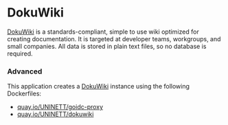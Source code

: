 # DokuWiki

[DokuWiki](https://www.dokuwiki.org) is a standards-compliant, simple to use wiki optimized for creating documentation. It is targeted at developer teams, workgroups, and small companies. All data is stored in plain text files, so no database is required.

### Advanced
This application creates a [DokuWiki](https://github.com/UNINETT/appstore-app-dokuwiki) instance using the following Dockerfiles:
  - [quay.io/UNINETT/goidc-proxy](https://github.com/UNINETT/goidc-proxy/blob/master/Dockerfile)
  - [quay.io/UNINETT/dokuwiki](https://github.com/UNINETT/helm-charts-dockerfiles/blob/master/dokuwiki/Dockerfile)
